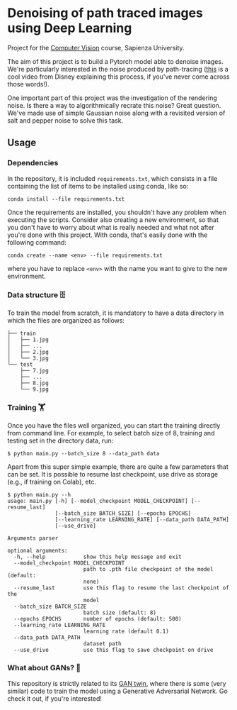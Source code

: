 # Denoising of path traced images using Deep Learning
Project for the [Computer Vision](http://visionlab.di.uniroma1.it/) course, Sapienza University.

The aim of this project is to build a Pytorch model able to denoise images. We're particularly interested in the noise produced by path-tracing ([this](https://youtu.be/frLwRLS_ZR0) is a cool video from Disney explaining this process, if you've never come across those words!).

One important part of this project was the investigation of the rendering noise. Is there a way to algorithmically recrate this noise? Great question. We've made use of simple Gaussian noise along with a revisited version of salt and pepper noise to solve this task.
## Usage
### Dependencies
In the repository, it is included `requirements.txt`, which consists in a file containing the list of items to be installed using conda, like so:

`conda install --file requirements.txt`

Once the requirements are installed, you shouldn't have any problem when executing the scripts. Consider also creating a new environment, so that you don't have to worry about what is really needed and what not after you're done with this project. With conda, that's easily done with the following command:

`conda create --name <env> --file requirements.txt`

where you have to replace `<env>` with the name you want to give to the new environment.

### Data structure 🗄️
To train the model from scratch, it is mandatory to have a data directory in which the files are organized as follows:
```
├── train
│   ├── 1.jpg
│   ├── ...
│   ├── 2.jpg
│   └── 3.jpg
└── test
    ├── 7.jpg
    ├── ...
    ├── 8.jpg
    └── 9.jpg
```
### Training 🏋️
Once you have the files well organized, you can start the training directly from command line. For example, to select batch size of 8, training and testing set in the directory data, run:

```shell
$ python main.py --batch_size 8 --data_path data
```

Apart from this super simple example, there are quite a few parameters that can be set. It is possible to resume last checkpoint, use drive as storage (e.g., if training on Colab), etc.
```shell
$ python main.py --h
usage: main.py [-h] [--model_checkpoint MODEL_CHECKPOINT] [--resume_last]
               [--batch_size BATCH_SIZE] [--epochs EPOCHS]
               [--learning_rate LEARNING_RATE] [--data_path DATA_PATH]
               [--use_drive]

Arguments parser

optional arguments:
  -h, --help            show this help message and exit
  --model_checkpoint MODEL_CHECKPOINT
                        path to .pth file checkpoint of the model (default:
                        none)
  --resume_last         use this flag to resume the last checkpoint of the
                        model
  --batch_size BATCH_SIZE
                        batch size (default: 8)
  --epochs EPOCHS       number of epochs (default: 500)
  --learning_rate LEARNING_RATE
                        learning rate (default 0.1)
  --data_path DATA_PATH
                        dataset path
  --use_drive           use this flag to save checkpoint on drive
```

### What about GANs? 🔫
This repository is strictly related to its [GAN twin](https://github.com/mikcnt/cv-denoising-gan), where there is some (very similar) code to train the model using a Generative Adversarial Network. Go check it out, if you're interested!